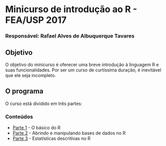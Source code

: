 # Minicurso de introdução ao R - FEA/USP 2017

### Responsável: Rafael Alves de Albuquerque Tavares

## Objetivo

O objetivo do minicurso é oferecer uma breve introdução à linguagem R e suas funcionalidades. Por ser um curso de curtíssima duração, é inevitável que ele seja incompleto.

## O programa

O curso está dividido em três partes: 

### Conteúdos

- [Parte 1](https://github.com/RaAdAT/Minicurso_R/blob/master/Apostila/Parte1.Rmd) - O básico do R
- [Parte 2](https://github.com/RaAdAT/Minicurso_R/blob/master/Apostila/Parte2.Rmd) - Abrindo e manipulando bases de dados no R
- [Parte 3](https://github.com/RaAdAT/Minicurso_R/blob/master/Apostila/Parte3.Rmd) - Estatísticas descritivas no R
